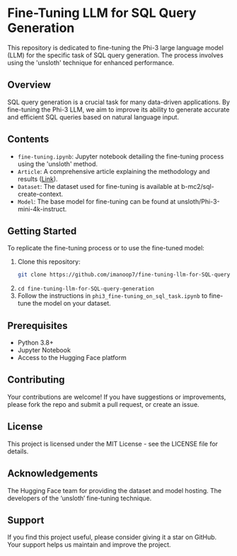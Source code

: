 # Fine-Tuning LLM for SQL Query Generation

This repository is dedicated to fine-tuning the Phi-3 large language model (LLM) for the specific task of SQL query generation. The process involves using the 'unsloth' technique for enhanced performance.

## Overview

SQL query generation is a crucial task for many data-driven applications. By fine-tuning the Phi-3 LLM, we aim to improve its ability to generate accurate and efficient SQL queries based on natural language input.

## Contents

- `fine-tuning.ipynb`: Jupyter notebook detailing the fine-tuning process using the 'unsloth' method.
- `Article`: A comprehensive article explaining the methodology and results ([Link](https://medium.com/gopenai/bridging-the-gap-fine-tuning-phi-3-for-sql-query-generation-with-natural-language-queries-8fbe6a58b1ec)).
- `Dataset`: The dataset used for fine-tuning is available at b-mc2/sql-create-context.
- `Model`: The base model for fine-tuning can be found at unsloth/Phi-3-mini-4k-instruct.

## Getting Started

To replicate the fine-tuning process or to use the fine-tuned model:

1. Clone this repository:
   ```bash
   git clone https://github.com/imanoop7/fine-tuning-llm-for-SQL-query-generation/fine-tuning-llm-for-SQL-query-generation.git
2. ``` cd fine-tuning-llm-for-SQL-query-generation ```
3. Follow the instructions in ``` phi3_fine-tuning_on_sql_task.ipynb ``` to fine-tune the model on your dataset.

## Prerequisites
* Python 3.8+
* Jupyter Notebook
* Access to the Hugging Face platform

## Contributing
Your contributions are welcome! If you have suggestions or improvements, please fork the repo and submit a pull request, or create an issue.

## License
This project is licensed under the MIT License - see the LICENSE file for details.

## Acknowledgements
The Hugging Face team for providing the dataset and model hosting.
The developers of the ‘unsloth’ fine-tuning technique.
## Support
If you find this project useful, please consider giving it a star on GitHub. Your support helps us maintain and improve the project.
